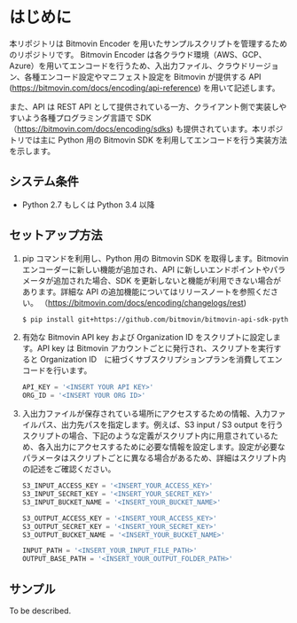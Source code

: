 # はじめに

本リポジトリは Bitmovin Encoder を用いたサンプルスクリプトを管理するためのリポジトリです。 Bitmovin Encoder は各クラウド環境（AWS、GCP、Azure）を用いてエンコードを行うため、入出力ファイル、クラウドリージョン、各種エンコード設定やマニフェスト設定を Bitmovin が提供する API (https://bitmovin.com/docs/encoding/api-reference) を用いて記述します。

また、API は REST API として提供されている一方、クライアント側で実装しやすいよう各種プログラミング言語で
SDK（https://bitmovin.com/docs/encoding/sdks) も提供されています。本リポジトリでは主に Python 用の Bitmovin SDK を利用してエンコードを行う実装方法を示します。

## システム条件

- Python 2.7 もしくは Python 3.4 以降

## セットアップ方法

1. pip コマンドを利用し、Python 用の Bitmovin SDK を取得します。Bitmovin エンコーダーに新しい機能が追加され、API に新しいエンドポイントやパラメータが追加された場合、SDK を更新しないと機能が利用できない場合があります。詳細な API の追加機能についてはリリースノートを参照ください。
   （https://bitmovin.com/docs/encoding/changelogs/rest)

   ```sh
   $ pip install git+https://github.com/bitmovin/bitmovin-api-sdk-python.git
   ```
2. 有効な Bitmovin API key および Organization ID をスクリプトに設定します。API key は Bitmovin アカウントごとに発行され、スクリプトを実行すると Organization ID　に紐づくサブスクリプションプランを消費してエンコードを行います。

   ```python
   API_KEY = '<INSERT YOUR API KEY>'
   ORG_ID = '<INSERT YOUR ORG ID>'
   ```
3. 入出力ファイルが保存されている場所にアクセスするための情報、入力ファイルパス、出力先パスを指定します。例えば、S3
   input / S3 output を行うスクリプトの場合、下記のような定義がスクリプト内に用意されているため、各入出力にアクセスするために必要な情報を設定します。設定が必要なパラメータはスクリプトごとに異なる場合があるため、詳細はスクリプト内の記述をご確認ください。

   ```python
   S3_INPUT_ACCESS_KEY = '<INSERT_YOUR_ACCESS_KEY>'
   S3_INPUT_SECRET_KEY = '<INSERT_YOUR_SECRET_KEY>'
   S3_INPUT_BUCKET_NAME = '<INSERT_YOUR_BUCKET_NAME>'

   S3_OUTPUT_ACCESS_KEY = '<INSERT_YOUR_ACCESS_KEY>'
   S3_OUTPUT_SECRET_KEY = '<INSERT_YOUR_SECRET_KEY>'
   S3_OUTPUT_BUCKET_NAME = '<INSERT_YOUR_BUCKET_NAME>'

   INPUT_PATH = '<INSERT_YOUR_INPUT_FILE_PATH>'
   OUTPUT_BASE_PATH = '<INSERT_YOUR_OUTPUT_FOLDER_PATH>'
   ```

## サンプル

To be described.
